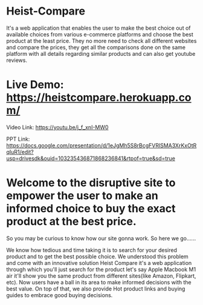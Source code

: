 # Heist-Compare

It's a web application that enables the user to make the best choice out of available choices from various e-commerce platforms and choose the best product at the least price. They no more need to check all different websites and compare the prices, they get all the comparisons done on the same platform with all details regarding similar products and can also get youtube reviews.

# Live Demo: https://heistcompare.herokuapp.com/
Video Link: https://youtu.be/j_f_xnI-MW0

PPT Link: https://docs.google.com/presentation/d/1eJgMh5S8rBcgFVRlSMA3XrKxOtRqIuR1/edit?usp=drivesdk&ouid=103235436871868236841&rtpof=true&sd=true

# Welcome to the disruptive site to empower the user to make an informed choice to buy the exact product at the best price.

So you may be curious to know how our site gonna work. So here we go......

We know how tedious and time taking it is to search for your desired product and to get the best possible choice. We understood this problem and come with an innovative solution Heist Compare it's a web application through which you'll just search for the product let's say Apple Macbook M1 air it'll show you the same product from different sites(like Amazon, Flipkart, etc). Now users have a ball in its area to make informed decisions with the best value. On top of that, we also provide Hot product links and buying guides to embrace good buying decisions.

